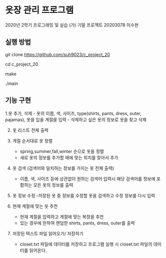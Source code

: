 # 옷장 관리 프로그램
2020년 2학기 프로그래밍 및 실습 (가) 기말 프로젝트
20203078 이수현

## 실행 방법
git clone https://github.com/suh9023/c_project_20 

cd c_project_20

make

./main

## 기능 구현

1.옷 추가, 삭제
    - 옷의 이름, 색, 사이즈, type(shirts, pants, dress, outer, pajamas), 옷을 입을 계절을 입력
    - 삭제하고 싶은 옷의 정보로 옷을 찾고 삭제
    
2. 옷 리스트 전체 출력
    
3. 계절 순서대로 옷 정렬
    - spring,summer,fall,winter 순으로 옷을 정렬
    - 새로 옷의 정보를 추가할 때에 맞는 위치를 찾아서 추가
    
4. 옷 검색 (검색어와 일치하는 정보를 가지는 옷 전체 출력)
    - 이름, 색, 사이즈 등에 상관없이 원하는 검색어 입력시 해당 검색어를 정보에 포함하는 모든 옷의 정보를 출력

5. 옷 정보 수정
    -저장된 옷 중 정보를 수정할 옷을 검색하고 수정 정보를 다시 입력
    
6. 현재 계절에 맞는 옷 추천
    - 현재 계절을 입력하고 계절에 맞는 복장을 추천 
    - 있는 경우에 한하여 랜덤한 shirts, pants, dress, outer를 출력
    
7. 저장된 텍스트 파일 읽어오기/ 저장하기
    - closet.txt 파일에 데이터를 저장하고 프로그램 실행 시 closet.txt 파일의 데이터를 읽어온다.
